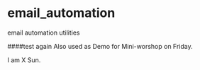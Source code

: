 # email_automation
email automation utilities

####test again
Also used as Demo for Mini-worshop on Friday.

I am X Sun.



